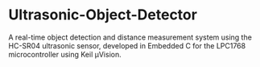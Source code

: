 # Ultrasonic-Object-Detector
A real-time object detection and distance measurement system using the HC-SR04 ultrasonic sensor, developed in Embedded C for the LPC1768 microcontroller using Keil μVision.
